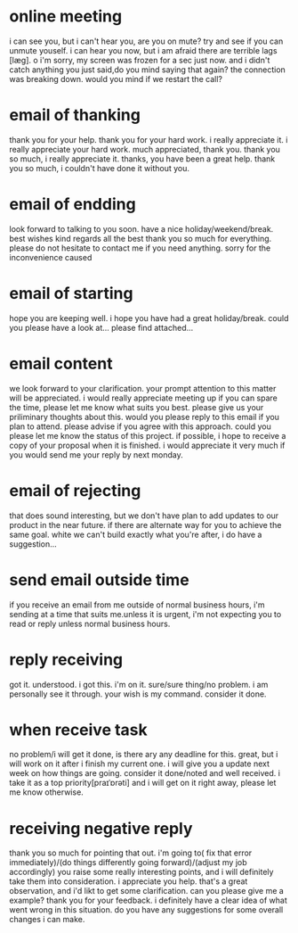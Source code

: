 # online meeting
i can see you, but i can't hear you, are you on mute?
try and see if you can unmute youself.
i can hear you now, but i am afraid there are terrible lags [læɡ].
o i'm sorry, my screen was frozen for a sec just now. and i didn't catch anything you just said,do you mind saying that again?
the connection  was breaking down.
would you mind if we restart the call?
# email of thanking
thank you for your help.
thank you for your hard work.
i really appreciate it.
i really appreciate your hard work.
much appreciated, thank you.
thank you so much, i really appreciate it.
thanks, you have been a great help.
thank you so much, i couldn't have done it without you.
# email of endding
look forward to talking to you soon.
have a nice holiday/weekend/break.
best wishes
kind regards
all the best
thank you so much for everything.
please do not hesitate to contact me if you need anything.
sorry for the inconvenience caused
# email of starting
hope you are keeping well.
i hope you have had a great holiday/break.
could you please have a look at...
please find attached...
# email content
we look forward to your clarification.
your prompt attention to this matter will be appreciated.
i would really appreciate meeting up if you can spare the time, please let me know what suits you best.
please give us your priliminary thoughts about this.
would you please reply to this email if you plan to attend.
please advise if you agree with this approach.
could you please let me know the status of this project.
if possible, i hope to receive a copy of your proposal when it is finished.
i would appreciate it very much if you would send me your reply by next monday.
# email of rejecting
that does sound interesting, but we don't have plan to add updates to our product in the near future.
if there are alternate way for you to achieve the same goal.
white we can't build  exactly what you're after, i do have a suggestion...
# send email outside time
if you receive an email from me outside of normal business hours, i'm sending at a time that suits me.unless it is urgent, i'm not expecting you to read or reply unless normal business hours.
# reply receiving
got it.
understood.
i got this.
i'm on it.
sure/sure thing/no problem.
i am personally see it through.
your wish is my command.
consider it done.
# when receive task
no problem/i will get it done, is there ary any deadline for this.
great, but i will work on it after i finish my current one. i will give you a update next week on how things are going.
consider it done/noted and well received. i take it as a top priority[praɪˈɒrəti] and i will get on it right away, please let me know otherwise.
# receiving negative reply
thank you so much for pointing that out. i'm going to( fix that error immediately)/(do things differently going forward)/(adjust my job accordingly)
you raise some really  interesting points, and i will definitely take them into consideration. i appreciate you help.
that's a great observation, and i'd likt to get some clarification. can you please give me a example?
thank you for your feedback. i definitely have a clear idea of what went wrong in this situation. do you have any suggestions for some overall changes i can make.



